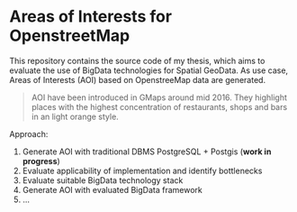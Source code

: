 # Areas of Interests for OpenstreetMap

This repository contains the source code of my thesis, which aims to evaluate the use of BigData technologies for Spatial GeoData. As use case, Areas of Interests (AOI) based on OpenstreeMap data are generated.

> AOI have been introduced in GMaps around mid 2016. They highlight places with the highest concentration of restaurants, shops and bars in an light orange style.

Approach:

1) Generate AOI with traditional DBMS PostgreSQL + Postgis (**work in progress**)
2) Evaluate applicability of implementation and identify bottlenecks
3) Evaluate suitable BigData technology stack
4) Generate AOI with evaluated BigData framework
5) ...
